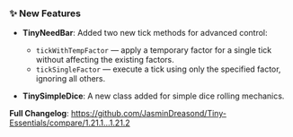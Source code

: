 ### ✨ New Features

* **TinyNeedBar**: Added two new tick methods for advanced control:

  * `tickWithTempFactor` — apply a temporary factor for a single tick without affecting the existing factors.
  * `tickSingleFactor` — execute a tick using only the specified factor, ignoring all others.
* **TinySimpleDice**: A new class added for simple dice rolling mechanics.

**Full Changelog**: https://github.com/JasminDreasond/Tiny-Essentials/compare/1.21.1...1.21.2